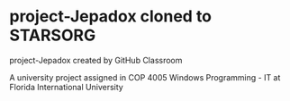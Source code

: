 # project-Jepadox cloned to STARSORG
project-Jepadox created by GitHub Classroom

A university project assigned in COP 4005 Windows Programming - IT at Florida International University
